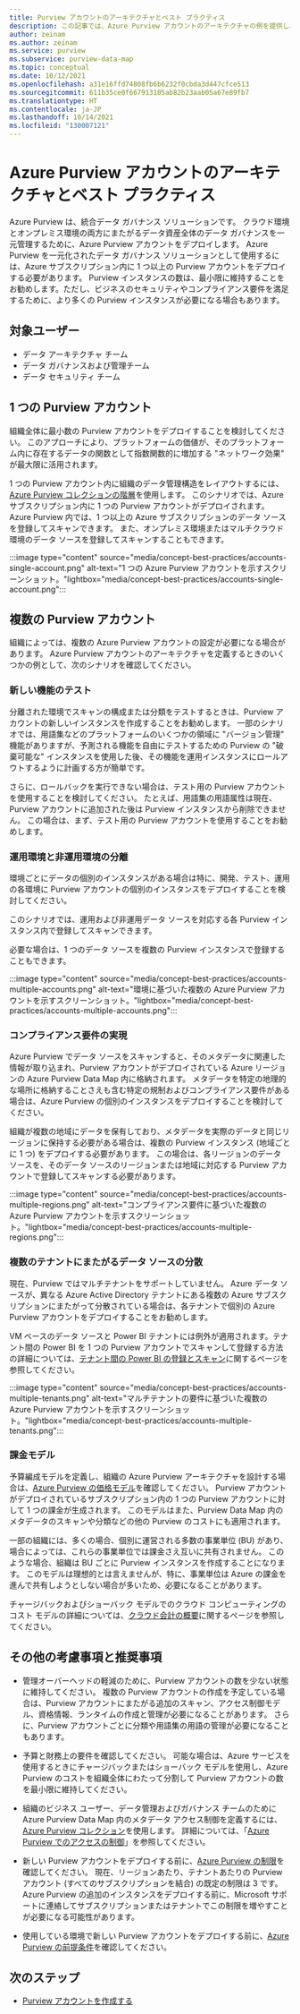 ```yaml
---
title: Purview アカウントのアーキテクチャとベスト プラクティス
description: この記事では、Azure Purview アカウントのアーキテクチャの例を提供し、ベスト プラクティスについて説明します。
author: zeinam
ms.author: zeinam
ms.service: purview
ms.subservice: purview-data-map
ms.topic: conceptual
ms.date: 10/12/2021
ms.openlocfilehash: a31e16ffd74808fb6b6232f0cbda3d447cfce513
ms.sourcegitcommit: 611b35ce0f667913105ab82b23aab05a67e89fb7
ms.translationtype: HT
ms.contentlocale: ja-JP
ms.lasthandoff: 10/14/2021
ms.locfileid: "130007121"
---
```

# <a name="azure-purview-accounts-architectures-and-best-practices"></a>Azure Purview アカウントのアーキテクチャとベスト プラクティス  

Azure Purview は、統合データ ガバナンス ソリューションです。 クラウド環境とオンプレミス環境の両方にまたがるデータ資産全体のデータ ガバナンスを一元管理するために、Azure Purview アカウントをデプロイします。 Azure Purview を一元化されたデータ ガバナンス ソリューションとして使用するには、Azure サブスクリプション内に 1 つ以上の Purview アカウントをデプロイする必要があります。 Purview インスタンスの数は、最小限に維持することをお勧めします。ただし、ビジネスのセキュリティやコンプライアンス要件を満足するために、より多くの Purview インスタンスが必要になる場合もあります。

## <a name="intended-audience"></a>対象ユーザー

- データ アーキテクチャ チーム
- データ ガバナンスおよび管理チーム
- データ セキュリティ チーム

## <a name="single-purview-account"></a>1 つの Purview アカウント

組織全体に最小数の Purview アカウントをデプロイすることを検討してください。 このアプローチにより、プラットフォームの価値が、そのプラットフォーム内に存在するデータの関数として指数関数的に増加する "ネットワーク効果" が最大限に活用されます。 

1 つの Purview アカウント内に組織のデータ管理構造をレイアウトするには、[Azure Purview コレクションの階層](./concept-best-practices-collections.md)を使用します。 このシナリオでは、Azure サブスクリプション内に 1 つの Purview アカウントがデプロイされます。 Azure Purview 内では、1 つ以上の Azure サブスクリプションのデータ ソースを登録してスキャンできます。 また、オンプレミス環境またはマルチクラウド環境のデータ ソースを登録してスキャンすることもできます。

:::image type="content" source="media/concept-best-practices/accounts-single-account.png" alt-text="1 つの Azure Purview アカウントを示すスクリーンショット。"lightbox="media/concept-best-practices/accounts-single-account.png":::

## <a name="multiple-purview-accounts"></a>複数の Purview アカウント

組織によっては、複数の Azure Purview アカウントの設定が必要になる場合があります。 Azure Purview アカウントのアーキテクチャを定義するときのいくつかの例として、次のシナリオを確認してください。  

### <a name="testing-new-features"></a>新しい機能のテスト 

分離された環境でスキャンの構成または分類をテストするときは、Purview アカウントの新しいインスタンスを作成することをお勧めします。 一部のシナリオでは、用語集などのプラットフォームのいくつかの領域に "バージョン管理" 機能がありますが、予測される機能を自由にテストするための Purview の "破棄可能な" インスタンスを使用した後、その機能を運用インスタンスにロールアウトするように計画する方が簡単です。  

さらに、ロールバックを実行できない場合は、テスト用の Purview アカウントを使用することを検討してください。 たとえば、用語集の用語属性は現在、Purview アカウントに追加された後は Purview インスタンスから削除できません。 この場合は、まず、テスト用の Purview アカウントを使用することをお勧めします。
 
### <a name="isolating-productionand-non-production-environments"></a>運用環境と非運用環境の分離 

環境ごとにデータの個別のインスタンスがある場合は特に、開発、テスト、運用の各環境に Purview アカウントの個別のインスタンスをデプロイすることを検討してください。  

このシナリオでは、運用および非運用データ ソースを対応する各 Purview インスタンス内で登録してスキャンできます。

必要な場合は、1 つのデータ ソースを複数の Purview インスタンスで登録することもできます。

:::image type="content" source="media/concept-best-practices/accounts-multiple-accounts.png" alt-text="環境に基づいた複数の Azure Purview アカウントを示すスクリーンショット。"lightbox="media/concept-best-practices/accounts-multiple-accounts.png":::

### <a name="fulfilling-compliance-requirements"></a>コンプライアンス要件の実現  

Azure Purview でデータ ソースをスキャンすると、そのメタデータに関連した情報が取り込まれ、Purview アカウントがデプロイされている Azure リージョンの Azure Purview Data Map 内に格納されます。 メタデータを特定の地理的な場所に格納することさえも含む特定の規制およびコンプライアンス要件がある場合は、Azure Purview の個別のインスタンスをデプロイすることを検討してください。  

組織が複数の地域にデータを保有しており、メタデータを実際のデータと同じリージョンに保持する必要がある場合は、複数の Purview インスタンス (地域ごとに 1 つ) をデプロイする必要があります。 この場合は、各リージョンのデータ ソースを、そのデータ ソースのリージョンまたは地域に対応する Purview アカウントで登録してスキャンする必要があります。

:::image type="content" source="media/concept-best-practices/accounts-multiple-regions.png" alt-text="コンプライアンス要件に基づいた複数の Azure Purview アカウントを示すスクリーンショット。"lightbox="media/concept-best-practices/accounts-multiple-regions.png":::

### <a name="having-data-sources-distributed-across-multiple-tenants"></a>複数のテナントにまたがるデータ ソースの分散  

現在、Purview ではマルチテナントをサポートしていません。 Azure データ ソースが、異なる Azure Active Directory テナントにある複数の Azure サブスクリプションにまたがって分散されている場合は、各テナントで個別の Azure Purview アカウントをデプロイすることをお勧めします。 

VM ベースのデータ ソースと Power BI テナントには例外が適用されます。テナント間の Power BI を 1 つの Purview アカウントでスキャンして登録する方法の詳細については、[テナント間の Power BI の登録とスキャン](/register-scan-power-bi-tenant#register-and-scan-a-cross-tenant-power-bi)に関するページを参照してください。 

:::image type="content" source="media/concept-best-practices/accounts-multiple-tenants.png" alt-text="マルチテナントの要件に基づいた複数の Azure Purview アカウントを示すスクリーンショット。"lightbox="media/concept-best-practices/accounts-multiple-tenants.png"::: 

### <a name="billing-model"></a>課金モデル 

予算編成モデルを定義し、組織の Azure Purview アーキテクチャを設計する場合は、[Azure Purview の価格モデル](https://azure.microsoft.com/pricing/details/azure-purview)を確認してください。 Purview アカウントがデプロイされているサブスクリプション内の 1 つの Purview アカウントに対して 1 つの課金が生成されます。 このモデルはまた、Purview Data Map 内のメタデータのスキャンや分類などの他の Purview のコストにも適用されます。

一部の組織には、多くの場合、個別に運営される多数の事業単位 (BU) があり、場合によっては、これらの事業単位では課金さえ互いに共有されません。 このような場合、組織は BU ごとに Purview インスタンスを作成することになります。 このモデルは理想的とは言えませんが、特に、事業単位は Azure の課金を進んで共有しようとしない場合が多いため、必要になることがあります。 

チャージバックおよびショーバック モデルでのクラウド コンピューティングのコスト モデルの詳細については、[クラウド会計の概要](/cloud-adoption-framework/strategy/cloud-accounting)に関するページを参照してください。  

## <a name="additional-considerations-and-recommendations"></a>その他の考慮事項と推奨事項 

- 管理オーバーヘッドの軽減のために、Purview アカウントの数を少ない状態に維持してください。 複数の Purview アカウントの作成を予定している場合は、Purview アカウントにまたがる追加のスキャン、アクセス制御モデル、資格情報、ランタイムの作成と管理が必要になることがあります。 さらに、Purview アカウントごとに分類や用語集の用語の管理が必要になることもあります。

- 予算と財務上の要件を確認してください。 可能な場合は、Azure サービスを使用するときにチャージバックまたはショーバック モデルを使用し、Azure Purview のコストを組織全体にわたって分割して Purview アカウントの数を最小限に維持してください。 

- 組織のビジネス ユーザー、データ管理およびガバナンス チームのために Azure Purview Data Map 内のメタデータ アクセス制御を定義するには、[Azure Purview コレクション](concept-best-practices-collections.md)を使用します。 詳細については、「[Azure Purview でのアクセスの制御](./catalog-permissions.md)」を参照してください。

- 新しい Purview アカウントをデプロイする前に、[Azure Purview の制限](./how-to-manage-quotas.md#azure-purview-limits)を確認してください。 現在、リージョンあたり、テナントあたりの Purview アカウント (すべてのサブスクリプションを結合) の既定の制限は 3 です。 Azure Purview の追加のインスタンスをデプロイする前に、Microsoft サポートに連絡してサブスクリプションまたはテナントでこの制限を増やすことが必要になる可能性があります。  

- 使用している環境で新しい Purview アカウントをデプロイする前に、[Azure Purview の前提条件](./create-catalog-portal.md#prerequisites)を確認してください。
  
## <a name="next-steps"></a>次のステップ
-  [Purview アカウントを作成する](./create-catalog-portal.md)